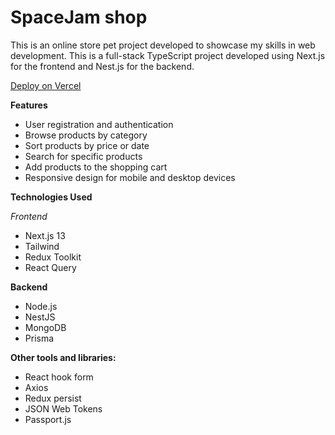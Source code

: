 # SpaceJam shop

This is an online store pet project developed to showcase my skills in web development. This is a full-stack TypeScript project developed using Next.js for the frontend and Nest.js for the backend.

[Deploy on Vercel](https://spacejam-shop.vercel.app)

**Features**

- User registration and authentication
- Browse products by category
- Sort products by price or date
- Search for specific products
- Add products to the shopping cart
- Responsive design for mobile and desktop devices

**Technologies Used**

*Frontend*

- Next.js 13
- Tailwind
- Redux Toolkit
- React Query

**Backend**

- Node.js
- NestJS
- MongoDB
- Prisma


**Other tools and libraries:**
- React hook form
- Axios
- Redux persist
- JSON Web Tokens
- Passport.js
